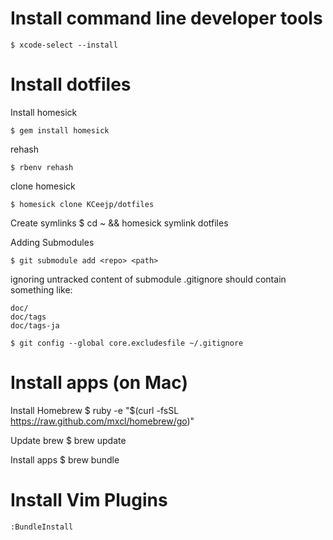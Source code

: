 # Install command line developer tools

    $ xcode-select --install

# Install dotfiles

Install homesick

    $ gem install homesick

rehash

    $ rbenv rehash

clone homesick

    $ homesick clone KCeejp/dotfiles

Create symlinks
    $ cd ~ && homesick symlink dotfiles

Adding Submodules

    $ git submodule add <repo> <path>

ignoring untracked content of submodule
.gitignore should contain something like:

    doc/
    doc/tags
    doc/tags-ja

    $ git config --global core.excludesfile ~/.gitignore

# Install apps (on Mac)

Install Homebrew
    $ ruby -e "$(curl -fsSL https://raw.github.com/mxcl/homebrew/go)"

Update brew
    $ brew update

Install apps
    $ brew bundle

# Install Vim Plugins

    :BundleInstall
